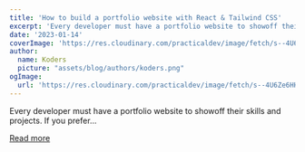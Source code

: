 ```yaml
---
title: 'How to build a portfolio website with React & Tailwind CSS'
excerpt: 'Every developer must have a portfolio website to showoff their skills and projects.  If you prefer...'
date: '2023-01-14'
coverImage: 'https://res.cloudinary.com/practicaldev/image/fetch/s--4U6Ze6HH--/c_imagga_scale,f_auto,fl_progressive,h_420,q_auto,w_1000/https://dev-to-uploads.s3.amazonaws.com/uploads/articles/5m61dotp8kq7ltylx04y.png'
author:
  name: Koders
  picture: "assets/blog/authors/koders.png"
ogImage:
  url: 'https://res.cloudinary.com/practicaldev/image/fetch/s--4U6Ze6HH--/c_imagga_scale,f_auto,fl_progressive,h_420,q_auto,w_1000/https://dev-to-uploads.s3.amazonaws.com/uploads/articles/5m61dotp8kq7ltylx04y.png'
---
```


Every developer must have a portfolio website to showoff their skills and projects.  If you prefer...

[Read more](https://dev.to/coderamrin/how-to-build-a-portfolio-website-with-react-tailwind-css-fni)

